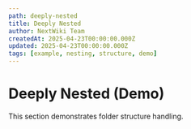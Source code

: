 ```yaml
---
path: deeply-nested
title: Deeply Nested
author: NextWiki Team
createdAt: 2025-04-23T00:00:00.000Z
updated: 2025-04-23T00:00:00.000Z
tags: [example, nesting, structure, demo]
---
```


# Deeply Nested (Demo)

This section demonstrates folder structure handling. 